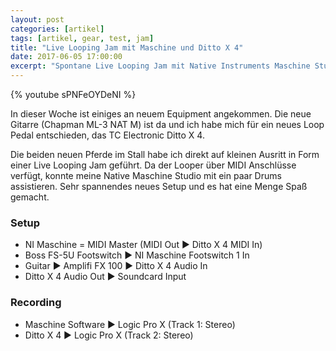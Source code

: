 ```yaml
---
layout: post
categories: [artikel]
tags: [artikel, gear, test, jam]
title: "Live Looping Jam mit Maschine und Ditto X 4"
date: 2017-06-05 17:00:00
excerpt: "Spontane Live Looping Jam mit Native Instruments Maschine Studio und dem TC Electronic Ditto x 4 Looper, verbunden via MIDI. Als Input dient meine Chapman ML-3 und ein Line 6 Amplifi FX 100 für die Effekte."
---
```


{% youtube sPNFeOYDeNI %}

In dieser Woche ist einiges an neuem Equipment angekommen. Die neue Gitarre (Chapman ML-3 NAT M) ist da und ich habe mich für ein neues Loop Pedal entschieden, das TC Electronic Ditto X 4.

Die beiden neuen Pferde im Stall habe ich direkt auf kleinen Ausritt in Form einer Live Looping Jam geführt.
Da der Looper über MIDI Anschlüsse verfügt, konnte meine Native Maschine Studio mit ein paar Drums assistieren. Sehr spannendes neues Setup und es hat eine Menge Spaß gemacht.

### Setup

* NI Maschine = MIDI Master (MIDI Out ▶ Ditto X 4 MIDI In)
* Boss FS-5U Footswitch ▶ NI Maschine Footswitch 1 In
* Guitar ▶ Amplifi FX 100 ▶ Ditto X 4 Audio In
* Ditto X 4 Audio Out ▶ Soundcard Input

### Recording

* Maschine Software ▶ Logic Pro X (Track 1: Stereo)
* Ditto X 4 ▶ Logic Pro X (Track 2: Stereo)
